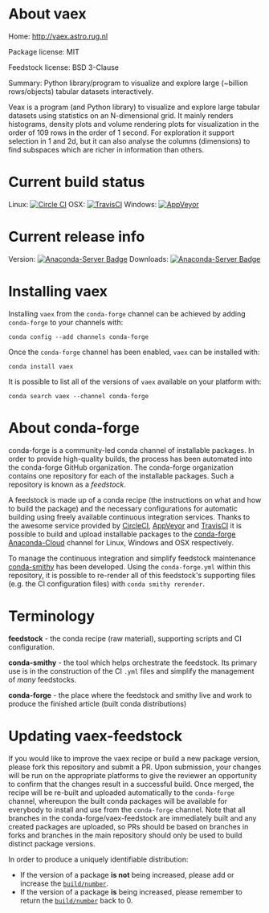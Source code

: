 About vaex
==========

Home: http://vaex.astro.rug.nl

Package license: MIT

Feedstock license: BSD 3-Clause

Summary: Python library/program to visualize and explore large (~billion rows/objects) tabular datasets interactively.

Veax is a program (and Python library) to visualize and explore large tabular datasets using statistics on an N-dimensional grid. It mainly renders histograms, density plots and volume rendering plots for visualization in the order of 109 rows in the order of 1 second. For exploration it support selection in 1 and 2d, but it can also analyse the columns (dimensions) to find subspaces which are richer in information than others.


Current build status
====================

Linux: [![Circle CI](https://circleci.com/gh/conda-forge/vaex-feedstock.svg?style=shield)](https://circleci.com/gh/conda-forge/vaex-feedstock)
OSX: [![TravisCI](https://travis-ci.org/conda-forge/vaex-feedstock.svg?branch=master)](https://travis-ci.org/conda-forge/vaex-feedstock)
Windows: [![AppVeyor](https://ci.appveyor.com/api/projects/status/github/conda-forge/vaex-feedstock?svg=True)](https://ci.appveyor.com/project/conda-forge/vaex-feedstock/branch/master)

Current release info
====================
Version: [![Anaconda-Server Badge](https://anaconda.org/conda-forge/vaex/badges/version.svg)](https://anaconda.org/conda-forge/vaex)
Downloads: [![Anaconda-Server Badge](https://anaconda.org/conda-forge/vaex/badges/downloads.svg)](https://anaconda.org/conda-forge/vaex)

Installing vaex
===============

Installing `vaex` from the `conda-forge` channel can be achieved by adding `conda-forge` to your channels with:

```
conda config --add channels conda-forge
```

Once the `conda-forge` channel has been enabled, `vaex` can be installed with:

```
conda install vaex
```

It is possible to list all of the versions of `vaex` available on your platform with:

```
conda search vaex --channel conda-forge
```


About conda-forge
=================

conda-forge is a community-led conda channel of installable packages.
In order to provide high-quality builds, the process has been automated into the
conda-forge GitHub organization. The conda-forge organization contains one repository
for each of the installable packages. Such a repository is known as a *feedstock*.

A feedstock is made up of a conda recipe (the instructions on what and how to build
the package) and the necessary configurations for automatic building using freely
available continuous integration services. Thanks to the awesome service provided by
[CircleCI](https://circleci.com/), [AppVeyor](http://www.appveyor.com/)
and [TravisCI](https://travis-ci.org/) it is possible to build and upload installable
packages to the [conda-forge](https://anaconda.org/conda-forge)
[Anaconda-Cloud](http://docs.anaconda.org/) channel for Linux, Windows and OSX respectively.

To manage the continuous integration and simplify feedstock maintenance
[conda-smithy](http://github.com/conda-forge/conda-smithy) has been developed.
Using the ``conda-forge.yml`` within this repository, it is possible to re-render all of
this feedstock's supporting files (e.g. the CI configuration files) with ``conda smithy rerender``.


Terminology
===========

**feedstock** - the conda recipe (raw material), supporting scripts and CI configuration.

**conda-smithy** - the tool which helps orchestrate the feedstock.
                   Its primary use is in the construction of the CI ``.yml`` files
                   and simplify the management of *many* feedstocks.

**conda-forge** - the place where the feedstock and smithy live and work to
                  produce the finished article (built conda distributions)


Updating vaex-feedstock
=======================

If you would like to improve the vaex recipe or build a new
package version, please fork this repository and submit a PR. Upon submission,
your changes will be run on the appropriate platforms to give the reviewer an
opportunity to confirm that the changes result in a successful build. Once
merged, the recipe will be re-built and uploaded automatically to the
`conda-forge` channel, whereupon the built conda packages will be available for
everybody to install and use from the `conda-forge` channel.
Note that all branches in the conda-forge/vaex-feedstock are
immediately built and any created packages are uploaded, so PRs should be based
on branches in forks and branches in the main repository should only be used to
build distinct package versions.

In order to produce a uniquely identifiable distribution:
 * If the version of a package **is not** being increased, please add or increase
   the [``build/number``](http://conda.pydata.org/docs/building/meta-yaml.html#build-number-and-string).
 * If the version of a package **is** being increased, please remember to return
   the [``build/number``](http://conda.pydata.org/docs/building/meta-yaml.html#build-number-and-string)
   back to 0.
